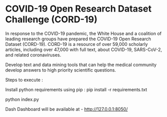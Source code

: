 # COVID-19 Open Research Dataset Challenge (CORD-19)

In response to the COVID-19 pandemic, the White House and a coalition of leading research groups have prepared the COVID-19 Open Research Dataset (CORD-19). CORD-19 is a resource of over 59,000 scholarly articles, including over 47,000 with full text, about COVID-19, SARS-CoV-2, and related coronaviruses.



Develop text and data mining tools that can help the medical community develop answers to high priority scientific questions.



Steps to execute :

Install python requirements using pip :
pip install -r requirements.txt

python index.py

Dash Dashboard will be available at - http://127.0.0.1:8050/
